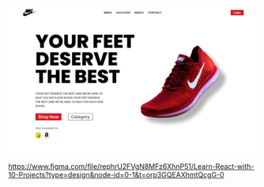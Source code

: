  
![image alt](https://github.com/Zeeshanelia/Ecommerce-figma-mini-clone/blob/d5889497021c4940b000c93fa8eaa18c381ce8b6/Product%20Page.png)
 
 https://www.figma.com/file/rephrU2FVgN8MFz6XhnP51/Learn-React-with-10-Projects?type=design&node-id=0-1&t=orp3GQEAXhmtQcgG-0
